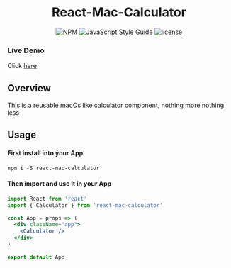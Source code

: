 <h1 align="center">React-Mac-Calculator</h1>

<div align="center">

[![NPM](https://img.shields.io/npm/v/react-formik-ui.svg)](https://www.npmjs.com/package/react-mac-calculator)
[![JavaScript Style Guide](https://img.shields.io/badge/code_style-Airbnb-brightgreen.svg)](https://github.com/airbnb/javascript)
[![license](https://img.shields.io/badge/license-MIT-green.svg)](https://github.com/KaiHotz/React-Mac-Calculator/blob/master/LICENSE)

</div>

### Live Demo
Click [here](https://kaihotz.github.io/React-Mac-Calculator)

## Overview

This is a reusable macOs like calculator component, nothing more nothing less

## Usage

#### First install into your App
```
npm i -S react-mac-calculator
```

#### Then import and use it in your App
```jsx
import React from 'react'
import { Calculator } from 'react-mac-calculator'

const App = props => (
  <div className="app">
    <Calculator />
  </div>
)

export default App
```
